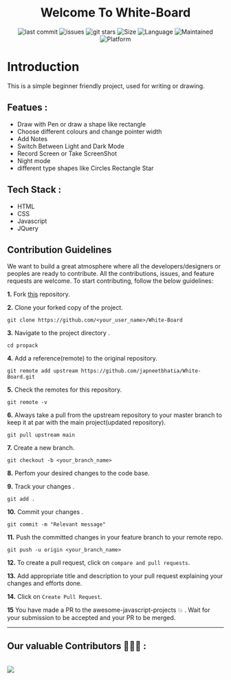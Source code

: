 <h1 align="center">Welcome To White-Board </h1>


<div align="center">

![last commit](https://img.shields.io/github/last-commit/japneetbhatia/White-Board) 
![issues](https://img.shields.io/github/issues/japneetbhatia/White-Board)
![git stars](https://img.shields.io/github/stars/japneetbhatia/White-Board)
![Size](https://img.shields.io/github/repo-size/japneetbhatia/White-Board)
![Language](https://img.shields.io/github/languages/top/japneetbhatia/White-Board) 
![Maintained](https://img.shields.io/maintenance/yes/2021)
![Platform](https://img.shields.io/badge/platform-Visual%20Studio%20Code-blue)

</div>

# Introduction
This is a simple beginner friendly project, used for writing or drawing. 


## Featues :
+ Draw with Pen or draw a shape like rectangle
+ Choose different colours and change pointer width
+ Add Notes
+ Switch Between Light and Dark Mode
+ Record Screen or Take ScreenShot
+ Night mode 
+ different type shapes like Circles Rectangle Star 

## Tech Stack : 
+ HTML
+ CSS
+ Javascript
+ JQuery





## Contribution Guidelines

We want to build a great atmosphere where all the developers/designers or peoples are ready to contribute. All the contributions, issues, and feature requests are welcome.
To start contributing, follow the below guidelines:

**1.** Fork [this](https://github.com/japneetbhatia/White-Board) repository.

**2.** Clone your forked copy of the project.

```
git clone https://github.com/<your_user_name>/White-Board
```

**3.** Navigate to the project directory .

```
cd propack
```

**4.** Add a reference(remote) to the original repository.

```
git remote add upstream https://github.com/japneetbhatia/White-Board.git
```

**5.** Check the remotes for this repository.

```
git remote -v
```

**6.** Always take a pull from the upstream repository to your master branch to keep it at par with the main project(updated repository).

```
git pull upstream main
```

**7.** Create a new branch.

```
git checkout -b <your_branch_name>
```

**8.** Perfom your desired changes to the code base.

**9.** Track your changes .

```
git add .
```

**10.** Commit your changes .

```
git commit -m "Relevant message"
```

**11.** Push the committed changes in your feature branch to your remote repo.

```
git push -u origin <your_branch_name>
```

**12.** To create a pull request, click on `compare and pull requests`.

**13.** Add appropriate title and description to your pull request explaining your changes and efforts done.

**14.** Click on `Create Pull Request`.

**15** You have made a PR to the awesome-javascript-projects :boom: . Wait for your submission to be accepted and your PR to be merged.

---

## Our valuable Contributors 👨🏻‍🚀 :
<br>
<a href="https://github.com/japneetbhatia/White-Board/graphs/contributors">
  <img src="https://contributors-img.web.app/image?repo=japneetbhatia/White-Board" />
</a>
